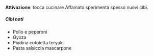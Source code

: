 **Attivazione**: tocca cucinare
Affamato sperimenta spesso nuovi cibi. 
##### Cibi noti
- Pollo e peperoni
- Gyoza
- Piadina cotoletta teryaki
- Pasta salsiccia mascarpone
